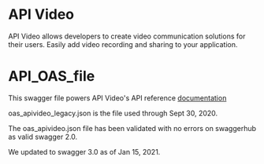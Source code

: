 # API Video 

API Video allows developers to create video communication solutions for their users. Easily add video recording and sharing to your application.

# API_OAS_file

This swagger file powers API Video's API reference [documentation](https://docs.api.video/reference)


oas_apivideo_legacy.json is the file used through Sept 30, 2020.  

The oas_apivideo.json file has been validated with no errors on swaggerhub as valid swagger 2.0.

We updated to swagger 3.0 as of Jan 15, 2021.

